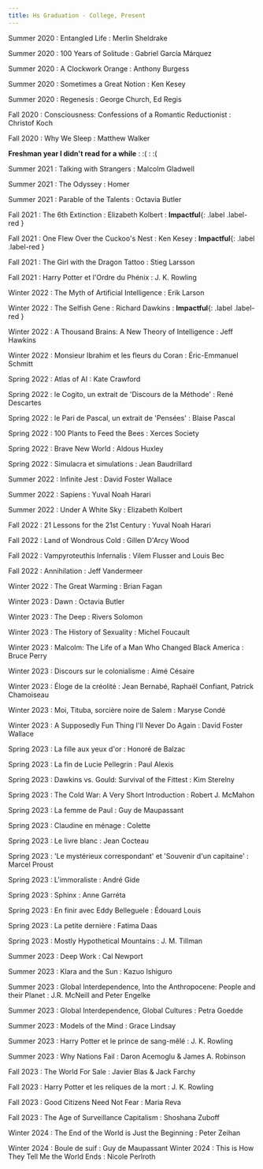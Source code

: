 ```yaml
---
title: Hs Graduation - College, Present
---
```


Summer 2020
  : Entangled Life
    : Merlin Sheldrake

Summer 2020
  : 100 Years of Solitude
    : Gabriel García Márquez

Summer 2020
  : A Clockwork Orange
    : Anthony Burgess

Summer 2020
  : Sometimes a Great Notion
    : Ken Kesey

Summer 2020
  : Regenesis
    : George Church, Ed Regis

Fall 2020
  : Consciousness: Confessions of a Romantic Reductionist
    : Christof Koch

Fall 2020
  : Why We Sleep
    : Matthew Walker

**Freshman year I didn't read for a while**
: :(
  : :( 

Summer 2021
  : Talking with Strangers
    : Malcolm Gladwell

Summer 2021
  : The Odyssey
    : Homer

Summer 2021
  : Parable of the Talents
    : Octavia Butler

Fall 2021
  : The 6th Extinction
    : Elizabeth Kolbert
      : **Impactful**{: .label .label-red }

Fall 2021
  : One Flew Over the Cuckoo's Nest
    : Ken Kesey
: **Impactful**{: .label .label-red }

Fall 2021
  : The Girl with the Dragon Tattoo
    : Stieg Larsson

Fall 2021
  : Harry Potter et l'Ordre du Phénix
    : J. K. Rowling

Winter 2022
  : The Myth of Artificial Intelligence
    : Erik Larson

Winter 2022
  : The Selfish Gene
    : Richard Dawkins
: **Impactful**{: .label .label-red }

Winter 2022
  : A Thousand Brains\: A New Theory of Intelligence
    : Jeff Hawkins

Winter 2022
  : Monsieur Ibrahim et les fleurs du Coran
    : Éric-Emmanuel Schmitt

Spring 2022
  : Atlas of AI
    : Kate Crawford

Spring 2022
  : le Cogito, un extrait de 'Discours de la Méthode'
    : René Descartes

Spring 2022
  : le Pari de Pascal, un extrait de 'Pensées'
    : Blaise Pascal

Spring 2022
  : 100 Plants to Feed the Bees
    : Xerces Society

Spring 2022
  : Brave New World
    : Aldous Huxley

Spring 2022
  : Simulacra et simulations
    : Jean Baudrillard

Summer 2022
  : Infinite Jest
    : David Foster Wallace

Summer 2022
  : Sapiens
    : Yuval Noah Harari

Summer 2022
  : Under A White Sky
    : Elizabeth Kolbert

Fall 2022
  : 21 Lessons for the 21st Century
    : Yuval Noah Harari

Fall 2022
  : Land of Wondrous Cold
    : Gillen D'Arcy Wood

Fall 2022
  : Vampyroteuthis Infernalis
    : Vilem Flusser and Louis Bec

Fall 2022
  : Annihilation
    : Jeff Vandermeer

Winter 2022
  : The Great Warming
    : Brian Fagan

Winter 2023
  : Dawn
    : Octavia Butler

Winter 2023
  : The Deep
    : Rivers Solomon

Winter 2023
  : The History of Sexuality
    : Michel Foucault

Winter 2023
  : Malcolm: The Life of a Man Who Changed Black America
    : Bruce Perry

Winter 2023
  : Discours sur le colonialisme
    : Aimé Césaire

Winter 2023
  : Éloge de la créolité
    : Jean Bernabé, Raphaël Confiant, Patrick Chamoiseau

Winter 2023
  : Moi, Tituba, sorcière noire de Salem
    : Maryse Condé

Winter 2023
  : A Supposedly Fun Thing I'll Never Do Again
    : David Foster Wallace

Spring 2023
  : La fille aux yeux d'or
    : Honoré de Balzac

Spring 2023
  : La fin de Lucie Pellegrin
    : Paul Alexis

Spring 2023
  : Dawkins vs. Gould: Survival of the Fittest
    : Kim Sterelny

Spring 2023
  : The Cold War: A Very Short Introduction
    : Robert J. McMahon

Spring 2023
  : La femme de Paul
    : Guy de Maupassant

Spring 2023
  : Claudine en ménage
    : Colette

Spring 2023
  : Le livre blanc
    : Jean Cocteau

Spring 2023
  : 'Le mystérieux correspondant' et 'Souvenir d'un capitaine'
    : Marcel Proust

Spring 2023
  : L'immoraliste
    : André Gide

Spring 2023
  : Sphinx
    : Anne Garréta

Spring 2023
  : En finir avec Eddy Belleguele
    : Édouard Louis

Spring 2023
  : La petite dernière
    : Fatima Daas

Spring 2023
  : Mostly Hypothetical Mountains
    : J. M. Tillman

Summer 2023
  : Deep Work
    : Cal Newport

Summer 2023
  : Klara and the Sun
    : Kazuo Ishiguro

Summer 2023
  : Global Interdependence, Into the Anthropocene: People and their Planet
    : J.R. McNeill and Peter Engelke

Summer 2023
  : Global Interdependence, Global Cultures
    : Petra Goedde

Summer 2023
  : Models of the Mind
    : Grace Lindsay

Summer 2023
  : Harry Potter et le prince de sang-mêlé
    : J. K. Rowling

Summer 2023
  : Why Nations Fail
    : Daron Acemoglu & James A. Robinson

Fall 2023
  : The World For Sale
    : Javier Blas & Jack Farchy

Fall 2023
  : Harry Potter et les reliques de la mort
    : J. K. Rowling

Fall 2023
  : Good Citizens Need Not Fear
    : Maria Reva

Fall 2023
  : The Age of Surveillance Capitalism
    : Shoshana Zuboff

Winter 2024
	: The End of the World is Just the Beginning
		: Peter Zeihan

Winter 2024
	: Boule de suif
		: Guy de Maupassant
Winter 2024
	: This is How They Tell Me the World Ends
		: Nicole Perlroth


[comment]: <> (Oct 8)

[comment]: <> (: **Lab**{: .label .label-purple } [Resizing Arrays]&#40;#&#41;)

